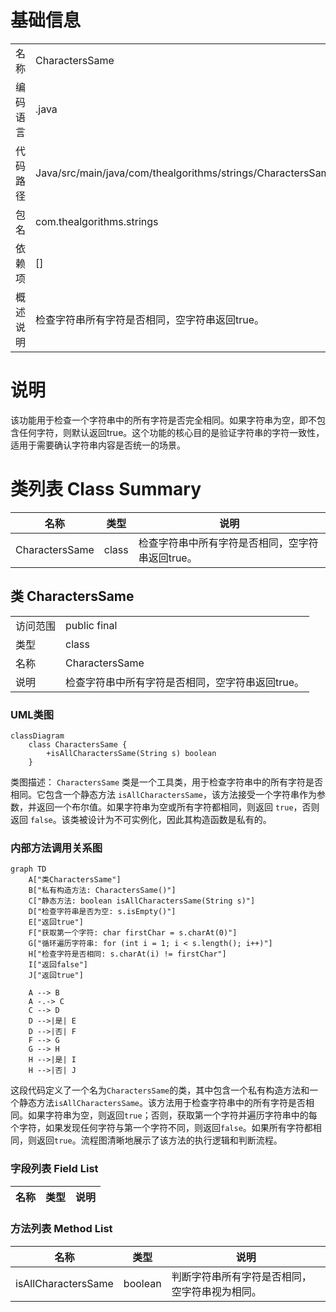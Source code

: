 # 基础信息

|      |      |
|------|------|
| 名称 | CharactersSame |
| 编码语言 | .java |
| 代码路径 | Java/src/main/java/com/thealgorithms/strings/CharactersSame.java |
| 包名 | com.thealgorithms.strings |
| 依赖项 | [] |
| 概述说明 | 检查字符串所有字符是否相同，空字符串返回true。 |

# 说明

该功能用于检查一个字符串中的所有字符是否完全相同。如果字符串为空，即不包含任何字符，则默认返回true。这个功能的核心目的是验证字符串的字符一致性，适用于需要确认字符串内容是否统一的场景。

# 类列表 Class Summary

| 名称   | 类型  | 说明 |
|-------|------|-------------|
| CharactersSame | class | 检查字符串中所有字符是否相同，空字符串返回true。 |



## 类 CharactersSame

|      |      |
|------|------|
| 访问范围 | public final |
| 类型 | class |
| 名称 | CharactersSame |
| 说明 | 检查字符串中所有字符是否相同，空字符串返回true。 |


### UML类图

```mermaid
classDiagram
    class CharactersSame {
        +isAllCharactersSame(String s) boolean
    }
```

类图描述：
`CharactersSame` 类是一个工具类，用于检查字符串中的所有字符是否相同。它包含一个静态方法 `isAllCharactersSame`，该方法接受一个字符串作为参数，并返回一个布尔值。如果字符串为空或所有字符都相同，则返回 `true`，否则返回 `false`。该类被设计为不可实例化，因此其构造函数是私有的。


### 内部方法调用关系图

```mermaid
graph TD
    A["类CharactersSame"]
    B["私有构造方法: CharactersSame()"]
    C["静态方法: boolean isAllCharactersSame(String s)"]
    D["检查字符串是否为空: s.isEmpty()"]
    E["返回true"]
    F["获取第一个字符: char firstChar = s.charAt(0)"]
    G["循环遍历字符串: for (int i = 1; i < s.length(); i++)"]
    H["检查字符是否相同: s.charAt(i) != firstChar"]
    I["返回false"]
    J["返回true"]

    A --> B
    A -.-> C
    C --> D
    D -->|是| E
    D -->|否| F
    F --> G
    G --> H
    H -->|是| I
    H -->|否| J
```

这段代码定义了一个名为`CharactersSame`的类，其中包含一个私有构造方法和一个静态方法`isAllCharactersSame`。该方法用于检查字符串中的所有字符是否相同。如果字符串为空，则返回`true`；否则，获取第一个字符并遍历字符串中的每个字符，如果发现任何字符与第一个字符不同，则返回`false`。如果所有字符都相同，则返回`true`。流程图清晰地展示了该方法的执行逻辑和判断流程。

### 字段列表 Field List

| 名称  | 类型  | 说明 |
|-------|-------|------|

### 方法列表 Method List

| 名称  | 类型  | 说明 |
|-------|-------|------|
| isAllCharactersSame | boolean | 判断字符串所有字符是否相同，空字符串视为相同。 |




